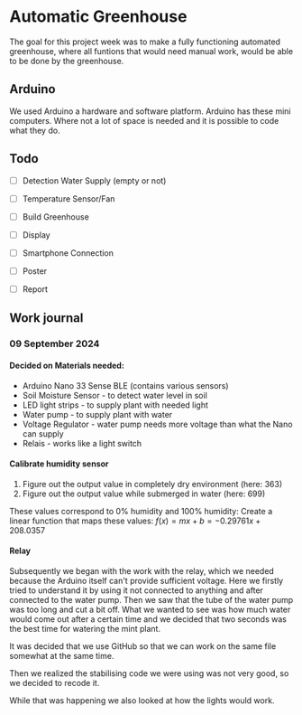 # Automatic Greenhouse

The goal for this project week was to make a fully functioning automated greenhouse, where all funtions that would need manual work, would be able to be done by the greenhouse.

## Arduino

We used Arduino a hardware and software platform. Arduino has these mini computers. Where not a lot of space is needed and it is possible to code what they do.


## Todo
- [ ] Detection Water Supply (empty or not)
- [ ] Temperature Sensor/Fan
- [ ] Build Greenhouse
- [ ] Display
- [ ] Smartphone Connection
- [ ] Poster
- [ ] Report



## Work journal
### 09 September 2024

#### Decided on Materials needed:
  - Arduino Nano 33 Sense BLE (contains various sensors)
  - Soil Moisture Sensor - to detect water level in soil
  - LED light strips - to supply plant with needed light
  - Water pump - to supply plant with water
  - Voltage Regulator - water pump needs more voltage than what the Nano can supply
  - Relais - works like a light switch

#### Calibrate humidity sensor
1. Figure out the output value in completely dry environment (here: $363$)
2. Figure out the output value while submerged in water (here: $699$)

These values correspond to 0% humidity and 100% humidity:
   Create a linear function that maps these values:
   $f(x) = mx + b = -0.29761x + 208.0357$

#### Relay



Subsequently we began with the work with the relay, which we needed because the Arduino itself can't provide sufficient voltage. Here we firstly tried to understand it by using it not connected to anything and after connected to the water pump. Then we saw that the tube of the water pump was too long and cut a bit off. What we wanted to see was how much water would come out after a certain time and we decided that two seconds was the best time for watering the mint plant.

It was decided that we use GitHub so that we can work on the same file somewhat at the same time.

Then we realized the stabilising code we were using was not very good, so we decided to recode it. 

While that was happening we also looked at how the lights would work.
